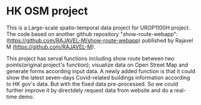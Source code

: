 # HK OSM project

This is a Large-scale spatio-temporal data project for UROP1100H project. The code based on another github repository "show-route-webapp": (https://github.com/RAJAVEL-M/show-route-webapp) published by Rajavel M (https://github.com/RAJAVEL-M).

This project has serval functions including show route between two points(original project's function); visualize data on Open Street Map and generate forms according input data. 
A newly added function is that it could show the latest seven-days Covid-related buildings information according to HK gov's data. But with the fixed data pre-processed. So we could further improve it by directdely request data from website and do a real-time demo.
